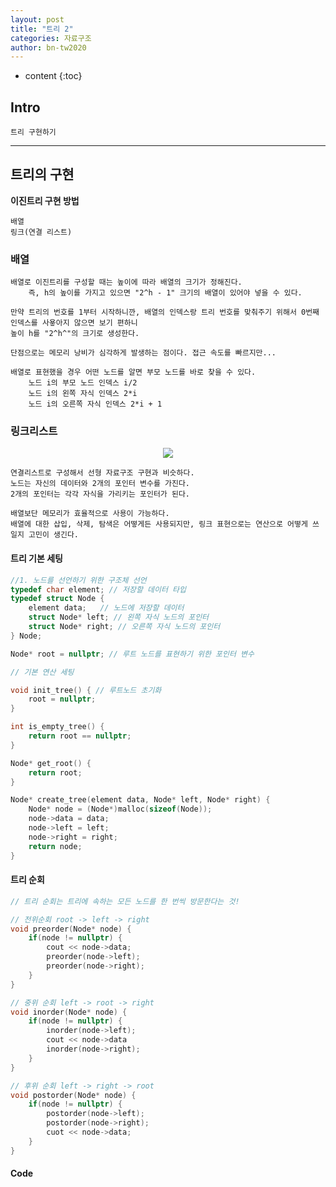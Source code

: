 ```yaml
---
layout: post
title: "트리 2"
categories: 자료구조
author: bn-tw2020
---
```

* content
{:toc}


## Intro

```
트리 구현하기
```





---

## 트리의 구현


**이진트리 구현 방법**

```
배열
링크(연결 리스트)
```

### 배열

```
배열로 이진트리를 구성할 때는 높이에 따라 배열의 크기가 정해진다.
    즉, h의 높이를 가지고 있으면 "2^h - 1" 크기의 배열이 있어야 넣을 수 있다.

만약 트리의 번호를 1부터 시작하니깐, 배열의 인덱스랑 트리 번호를 맞춰주기 위해서 0번째 인덱스를 사욯아지 않으면 보기 편하니
높이 h를 "2^h^"의 크기로 생성한다.

단점으로는 메모리 낭비가 심각하게 발생하는 점이다. 접근 속도를 빠르지만...

배열로 표현했을 경우 어떤 노드를 알면 부모 노드를 바로 찾을 수 있다.
    노드 i의 부모 노드 인덱스 i/2
    노드 i의 왼쪽 자식 인덱스 2*i
    노드 i의 오른쪽 자식 인덱스 2*i + 1
```

### 링크리스트

<div style="text-align:center;"><img src= "https://user-images.githubusercontent.com/66770613/118122687-265c2380-b42e-11eb-831f-ada938404712.png"></div>

```
연결리스트로 구성해서 선형 자료구조 구현과 비슷하다.
노드는 자신의 데이터와 2개의 포인터 변수를 가진다.
2개의 포인터는 각각 자식을 가리키는 포인터가 된다.

배열보단 메모리가 효율적으로 사용이 가능하다.
배열에 대한 삽입, 삭제, 탐색은 어떻게든 사용되지만, 링크 표현으로는 연산으로 어떻게 쓰일지 고민이 생긴다.
```

#### 트리 기본 세팅

```c++
//1. 노드를 선언하기 위한 구조체 선언
typedef char element; // 저장할 데이터 타입
typedef struct Node {
    element data;   // 노드에 저장할 데이터
    struct Node* left; // 왼쪽 자식 노드의 포인터
    struct Node* right; // 오른쪽 자식 노드의 포인터
} Node;
```

```c++
Node* root = nullptr; // 루트 노드를 표현하기 위한 포인터 변수
```

```c++
// 기본 연산 세팅

void init_tree() { // 루트노드 초기화
    root = nullptr;
}

int is_empty_tree() {
    return root == nullptr;
}

Node* get_root() {
    return root;
}

Node* create_tree(element data, Node* left, Node* right) {
    Node* node = (Node*)malloc(sizeof(Node));
    node->data = data;
    node->left = left;
    node->right = right;
    return node;
}
```

#### 트리 순회


```c++
// 트리 순회는 트리에 속하는 모든 노드를 한 번씩 방문한다는 것!

// 전위순회 root -> left -> right
void preorder(Node* node) {
    if(node != nullptr) {
        cout << node->data;
        preorder(node->left);
        preorder(node->right);
    }
}

// 중위 순회 left -> root -> right
void inorder(Node* node) {
    if(node != nullptr) {
        inorder(node->left);
        cout << node->data
        inorder(node->right);
    }
}

// 후위 순회 left -> right -> root
void postorder(Node* node) {
    if(node != nullptr) {
        postorder(node->left);
        postorder(node->right);
        cuot << node->data;
    }
}
```


#### Code

```c++

```